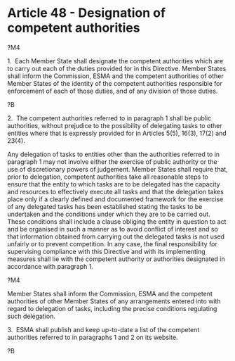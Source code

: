 # Article 48 - Designation of competent authorities


?M4

1.  Each Member State shall designate the competent authorities which are to carry out each of the duties provided for in this Directive. Member States shall inform the Commission, ESMA and the competent authorities of other Member States of the identity of the competent authorities responsible for enforcement of each of those duties, and of any division of those duties.

?B

2.  The competent authorities referred to in paragraph 1 shall be public authorities, without prejudice to the possibility of delegating tasks to other entities where that is expressly provided for in Articles 5(5), 16(3), 17(2) and 23(4).

Any delegation of tasks to entities other than the authorities referred to in paragraph 1 may not involve either the exercise of public authority or the use of discretionary powers of judgement. Member States shall require that, prior to delegation, competent authorities take all reasonable steps to ensure that the entity to which tasks are to be delegated has the capacity and resources to effectively execute all tasks and that the delegation takes place only if a clearly defined and documented framework for the exercise of any delegated tasks has been established stating the tasks to be undertaken and the conditions under which they are to be carried out. These conditions shall include a clause obliging the entity in question to act and be organised in such a manner as to avoid conflict of interest and so that information obtained from carrying out the delegated tasks is not used unfairly or to prevent competition. In any case, the final responsibility for supervising compliance with this Directive and with its implementing measures shall lie with the competent authority or authorities designated in accordance with paragraph 1.

?M4

Member States shall inform the Commission, ESMA and the competent authorities of other Member States of any arrangements entered into with regard to delegation of tasks, including the precise conditions regulating such delegation.

3.  ESMA shall publish and keep up-to-date a list of the competent authorities referred to in paragraphs 1 and 2 on its website.

?B
